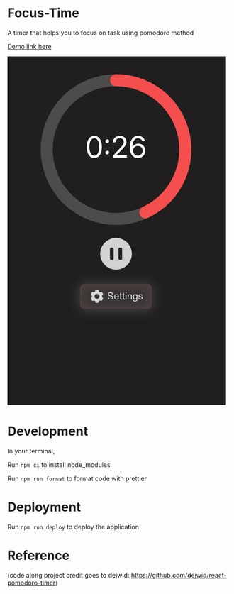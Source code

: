 # Focus-Time

A timer that helps you to focus on task using pomodoro method

[Demo link here](https://gitterence.github.io/focus-time/)

![Screenshot](/src/media/images/timer_screenshot.png)

# Development

In your terminal,

Run `npm ci` to install node_modules

Run `npm run format` to format code with prettier

# Deployment

Run `npm run deploy` to deploy the application

# Reference

(code along project credit goes to dejwid: https://github.com/dejwid/react-pomodoro-timer)
